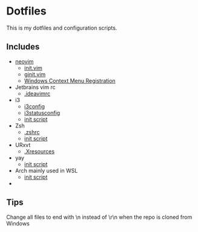 # Dotfiles

This is my dotfiles and configuration scripts.

## Includes

- [neovim](nvim)
  - [init.vim](nvim/init.vim) 
  - [ginit.vim](nvim/ginit.vim)
  - [Windows Context Menu Registration](nvim/nvim.reg)
- Jetbrains vim rc
  - [.ideavimrc](.ideavimrc)
- i3
  - [i3config](i3config)
  - [i3statusconfig](i3statusconfig)
  - [init script](init-i3.sh)
- Zsh
  - [.zshrc](.zshrc)
  - [init script](init-zsh.sh)
- URxvt
  - [.Xresources](.Xresources)
- yay
  - [init script](init-yay.sh)
- Arch mainly used in WSL
  - [init script](init-arch.sh)
- 

## Tips

Change all files to end with \n instead of \r\n when the repo is cloned from Windows
